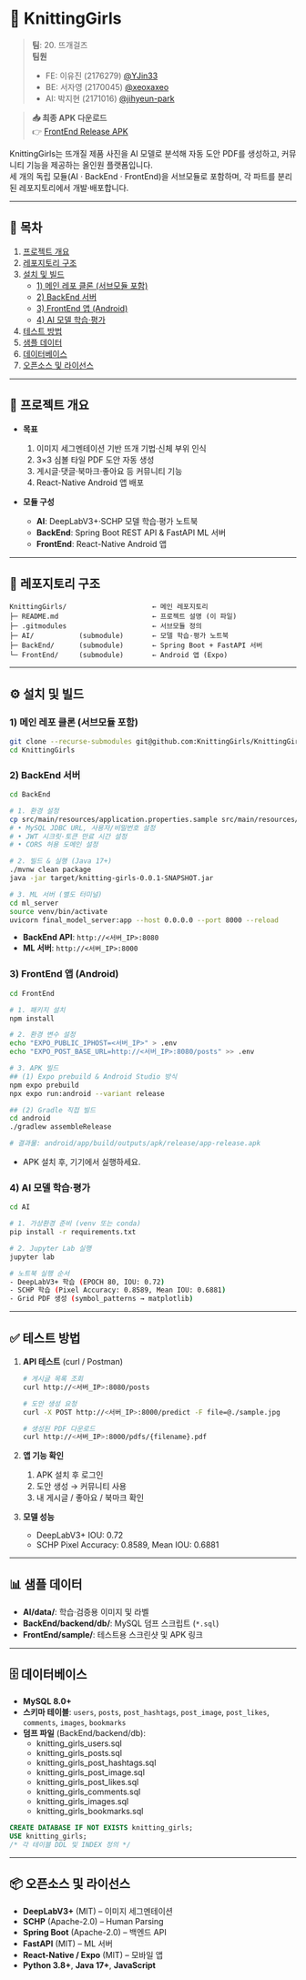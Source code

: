 # 🧶 KnittingGirls

> **팀**: 20. 뜨개걸즈  
> **팀원**  
> - FE: 이유진 (2176279) [@YJin33](https://github.com/YJin33)  
> - BE: 서자영 (2170045) [@xeoxaxeo](https://github.com/xeoxaxeo)  
> - AI: 박지현 (2171016) [@jihyeun-park](https://github.com/jihyeun-park)  

> **📥 최종 APK 다운로드**  
> 👉 [FrontEnd Release APK](https://drive.google.com/drive/folders/1HJ693vNUebx3s9e7kfsIXctsZxBzqi4e?hl=ko)  

KnittingGirls는 뜨개질 제품 사진을 AI 모델로 분석해 자동 도안 PDF를 생성하고, 커뮤니티 기능을 제공하는 올인원 플랫폼입니다.  
세 개의 독립 모듈(AI · BackEnd · FrontEnd)을 서브모듈로 포함하며, 각 파트를 분리된 레포지토리에서 개발·배포합니다.

---

## 📑 목차

1. [프로젝트 개요](#프로젝트-개요)  
2. [레포지토리 구조](#레포지토리-구조)  
3. [설치 및 빌드](#설치-및-빌드)  
   - [1) 메인 레포 클론 (서브모듈 포함)](#1-메인-레포-클론-서브모듈-포함)  
   - [2) BackEnd 서버](#2-backend-서버)  
   - [3) FrontEnd 앱 (Android)](#3-frontend-앱-android)  
   - [4) AI 모델 학습·평가](#4-ai-모델-학습평가)  
4. [테스트 방법](#테스트-방법)  
5. [샘플 데이터](#샘플-데이터)  
6. [데이터베이스](#데이터베이스)  
7. [오픈소스 및 라이선스](#오픈소스-및-라이선스)  

---

## 🚀 프로젝트 개요

- **목표**  
  1. 이미지 세그멘테이션 기반 뜨개 기법·신체 부위 인식  
  2. 3×3 심볼 타일 PDF 도안 자동 생성  
  3. 게시글·댓글·북마크·좋아요 등 커뮤니티 기능  
  4. React-Native Android 앱 배포  

- **모듈 구성**  
  - **AI**: DeepLabV3+·SCHP 모델 학습·평가 노트북  
  - **BackEnd**: Spring Boot REST API & FastAPI ML 서버  
  - **FrontEnd**: React-Native Android 앱  

---

## 📂 레포지토리 구조

```
KnittingGirls/                     ← 메인 레포지토리
├─ README.md                       ← 프로젝트 설명 (이 파일)
├─ .gitmodules                     ← 서브모듈 정의
├─ AI/           (submodule)       ← 모델 학습·평가 노트북
├─ BackEnd/      (submodule)       ← Spring Boot + FastAPI 서버
└─ FrontEnd/     (submodule)       ← Android 앱 (Expo)
```

---

## ⚙️ 설치 및 빌드

### 1) 메인 레포 클론 (서브모듈 포함)
```bash
git clone --recurse-submodules git@github.com:KnittingGirls/KnittingGirls.git
cd KnittingGirls
```

### 2) BackEnd 서버
```bash
cd BackEnd

# 1. 환경 설정
cp src/main/resources/application.properties.sample src/main/resources/application.properties
# • MySQL JDBC URL, 사용자/비밀번호 설정
# • JWT 시크릿·토큰 만료 시간 설정
# • CORS 허용 도메인 설정

# 2. 빌드 & 실행 (Java 17+)
./mvnw clean package
java -jar target/knitting-girls-0.0.1-SNAPSHOT.jar

# 3. ML 서버 (별도 터미널)
cd ml_server
source venv/bin/activate
uvicorn final_model_server:app --host 0.0.0.0 --port 8000 --reload
```
- **BackEnd API**: `http://<서버_IP>:8080`  
- **ML 서버**: `http://<서버_IP>:8000`  

### 3) FrontEnd 앱 (Android)
```bash
cd FrontEnd

# 1. 패키지 설치
npm install

# 2. 환경 변수 설정
echo "EXPO_PUBLIC_IPHOST=<서버_IP>" > .env
echo "EXPO_POST_BASE_URL=http://<서버_IP>:8080/posts" >> .env

# 3. APK 빌드
## (1) Expo prebuild & Android Studio 방식
npm expo prebuild
npx expo run:android --variant release

## (2) Gradle 직접 빌드
cd android
./gradlew assembleRelease

# 결과물: android/app/build/outputs/apk/release/app-release.apk
```
- APK 설치 후, 기기에서 실행하세요.

### 4) AI 모델 학습·평가
```bash
cd AI

# 1. 가상환경 준비 (venv 또는 conda)
pip install -r requirements.txt

# 2. Jupyter Lab 실행
jupyter lab

# 노트북 실행 순서
- DeepLabV3+ 학습 (EPOCH 80, IOU: 0.72)
- SCHP 학습 (Pixel Accuracy: 0.8589, Mean IOU: 0.6881)
- Grid PDF 생성 (symbol_patterns → matplotlib)
```

---

## ✅ 테스트 방법

1. **API 테스트** (curl / Postman)
   ```bash
   # 게시글 목록 조회
   curl http://<서버_IP>:8080/posts

   # 도안 생성 요청
   curl -X POST http://<서버_IP>:8000/predict -F file=@./sample.jpg

   # 생성된 PDF 다운로드
   curl http://<서버_IP>:8000/pdfs/{filename}.pdf
   ```

2. **앱 기능 확인**
   1. APK 설치 후 로그인
   2. 도안 생성 → 커뮤니티 사용
   3. 내 게시글 / 좋아요 / 북마크 확인

3. **모델 성능**
   - DeepLabV3+ IOU: 0.72  
   - SCHP Pixel Accuracy: 0.8589, Mean IOU: 0.6881  

---

## 📊 샘플 데이터

- **AI/data/**: 학습·검증용 이미지 및 라벨
- **BackEnd/backend/db/**: MySQL 덤프 스크립트 (`*.sql`)
- **FrontEnd/sample/**: 테스트용 스크린샷 및 APK 링크

---

## 🗄️ 데이터베이스

- **MySQL 8.0+**
- **스키마 테이블**:
  `users`, `posts`, `post_hashtags`, `post_image`, `post_likes`, `comments`, `images`, `bookmarks`
- **덤프 파일** (BackEnd/backend/db):
  - knitting_girls_users.sql  
  - knitting_girls_posts.sql  
  - knitting_girls_post_hashtags.sql  
  - knitting_girls_post_image.sql  
  - knitting_girls_post_likes.sql  
  - knitting_girls_comments.sql  
  - knitting_girls_images.sql  
  - knitting_girls_bookmarks.sql

```sql
CREATE DATABASE IF NOT EXISTS knitting_girls;
USE knitting_girls;
/* 각 테이블 DDL 및 INDEX 정의 */
```

---

## 📦 오픈소스 및 라이선스

- **DeepLabV3+** (MIT) – 이미지 세그멘테이션
- **SCHP** (Apache-2.0) – Human Parsing
- **Spring Boot** (Apache-2.0) – 백엔드 API
- **FastAPI** (MIT) – ML 서버
- **React-Native / Expo** (MIT) – 모바일 앱
- **Python 3.8+**, **Java 17+**, **JavaScript**
